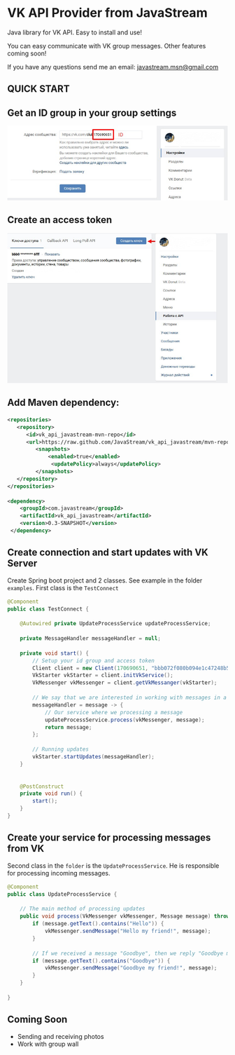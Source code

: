 # VK API Provider from JavaStream
Java library for VK API. Easy to install and use! 

You can easy communicate with VK group messages. Other features coming soon!

If you have any questions send me an email: javastream.msn@gmail.com

QUICK START
------------

## Get an ID group in your group settings
![Screenshot](screen_1.jpg)

## Create an access token 
![Screenshot](screen_2.jpg)

## Add Maven dependency:
```xml
<repositories>
   <repository>
      <id>vk_api_javastream-mvn-repo</id>
	  <url>https://raw.github.com/JavaStream/vk_api_javastream/mvn-repo/</url>
		 <snapshots>
		     <enabled>true</enabled>
			  <updatePolicy>always</updatePolicy>
		 </snapshots>
   </repository>
</repositories>

<dependency>
    <groupId>com.javastream</groupId>
    <artifactId>vk_api_javastream</artifactId>
    <version>0.3-SNAPSHOT</version>
 </dependency>
  ```

## Create connection and start updates with VK Server
Create Spring boot project and 2 classes. See example in the folder `examples`. First class is the `TestConnect`
```java
@Component
public class TestConnect {

    @Autowired private UpdateProcessService updateProcessService;

    private MessageHandler messageHandler = null;

    private void start() {
        // Setup your id group and access token
        Client client = new Client(170690651, "bbb072f080b094e1c47248b5c694187497714f55e6296e35c253833cb0266316847d0b6273500aefb6fff");
        VkStarter vkStarter = client.initVkService();
        VkMessenger vkMessenger = client.getVkMessanger(vkStarter);

        // We say that we are interested in working with messages in a group
        messageHandler = message -> {
            // Our service where we processing a message 
            updateProcessService.process(vkMessenger, message);
            return message;
        };

        // Running updates
        vkStarter.startUpdates(messageHandler);
    }


    @PostConstruct
    private void run() {
        start();
    }
}
```

## Create your service for processing messages from VK
Second class in the `folder` is the `UpdateProcessService`. He is responsible for processing incoming messages.
```java
@Component
public class UpdateProcessService {

    // The main method of processing updates
    public void process(VkMessenger vkMessenger, Message message) throws ClientException {        // If we received a message "Hello", then we reply "Hello my friend!"
        if (message.getText().contains("Hello")) {
            vkMessenger.sendMessage("Hello my friend!", message);
        }

        // If we received a message "Goodbye", then we reply "Goodbye my friend!"
        if (message.getText().contains("Goodbye")) {
            vkMessenger.sendMessage("Goodbye my friend!", message);      
        }
    }
       
}
```

## Coming Soon
- Sending and receiving photos
- Work with group wall